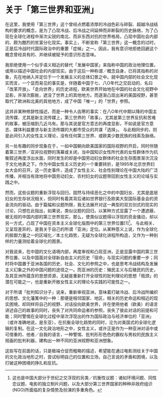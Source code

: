 # 关于「第三世界和亚洲」

在这里，我使用「第三世界」这个曾经点燃着浓厚的冷战色彩与碎裂、超越冷战结构的要求的概念，是为了凸现冷战、后冷战之间延伸而非断裂的历史脉络，为了凸现在全球化进程中渐次尖锐的南北、而非东西对抗的世界格局，凸现中国社会内部的、颇为酷烈的贫富分化现实。事实上，不断宣称「第三世界」这一概念的过时，正是后冷战时代国际政治中的重要「症候」之一。因此，我有意识地拒绝回避这个概念曾经具有的、并继续被赋予的意识形态意味。

我拒绝使用一个似乎语义相近的替代「发展中国家」来指称中国的政治地理位置，或用以描述中国社会的内部现实。由于这后一种称谓／概念自身，已将其指称的对象，先在地纳入并定位于一个发展主义的总体幻景之中。就中国内部的社会文化现实而言，一个显而易见的事实是，伴随着中国于七、八O年代之交启动的、名曰「改革开放」、「走向世界」的历史进程，欧美世界开始地在中国的社会文化视野中显影，并渐次膨胀，遮没了世界上的其他地方。而逐渐凸现出来的美国视野，甚至取代了欧洲和北美的其他地方，成了中国「唯一」的「世界」参照。

这并非某种修辞性描述，而是一种令人齿寒的事实：在八O年代中期以降的中国主流传媒、尤其是新主流传媒上，第三世界的「故事」、尤其是第三世界反抗和苦难的故事，被压缩到几近乌有。那与其说是官方意志的再度显影，不如说是官方意志、媒体利益要求与新主流传媒的大都市受众的共谋「选择」。 与此相同步的，则是此间引入的女性主义理论，没有任何第三世界、或欧美少数民族的线索及脉络。

另一处有趣的同步现象在于，一如中国朝向欧美国家的国际视野的开启，同时伴随着第三世界／亚非拉视野的落幕或关闭，当中国知识女性所代表的女性群体作为抗衡叙述再度浮出水面，同时发生的却是中国劳动妇女群体的社会生存图景渐次沉没于文化地表之下。作为中国女性主义历史的一个重要转折，是1995年北京世界妇女大会的召开。这一历史事件，造成了女性主义、社会性别理论在中国大陆的广泛传播，并相当有效地将中国劳动妇女、农村妇女的议题带回到女性主义的论域与实践之中。

然而，这些议题的重新浮现与回归，固然与持续恶化之中的中国妇女、尤其是底层妇女的生存状况相关，但同时有着其背后诸如世界银行及欧美大型国际基金会的资金流向的驱动。由于篇幅和议题所限，我无法展开对这一典型的双刃剑式的现实的讨论，只想在此指出，如果说，类似议题的回归，以某种方式显露了一个遭遮蔽、被无视的中国内部的第三世界现实，那么，使类似议题得以浮现的资金骚动，却以另一方式，凸现了中国在资本主义全球化版图中的第三世界位置\[1][^1]。 与此相关、又呈现差异的，是我关于自己的所谓「亚洲」定位。从某种意义上说，作为全球化的抵御力量之一的区域化／本土化趋势，无疑为全球化进程所构造，又作为一种别样的力量测绘着全球化的图景。

对我说来，在中国的文化语境内部，再度审视和凸现亚洲，正是显露中国的第三世界位置、以及中国面对全球新自由主义的历史「宿命」与现实问题的重要一步；同时将中国置于亚洲各国的历史、社会、文化的参照之中，也是思考冷战结构及发展主义幻象之外的中国问题的途径之一。而亚洲的历史：殖民主义与后殖民的历史，及其亚洲所蕴含的思想资源，无疑是重新打开全球性的批判理论的思想「瓶颈」的潜在可能之一，也是重新开敞女性主义的理论与实践的可能性之一。

对于所谓「批判知识分子」说来，重新审视亚洲，意味着打破冷战、后冷战所编织的思想、文化藩篱中的一种：那便是相邻国家、地区，相关的历史命运和相近的现实困境，却同样将自己的视野、对话投向欧美世界，并在使用他者（欧美）的语言讲述自己的故事的同时，丧失了对共同命运者的参照，丧失了彼此对话的前提和可能；同时警惕在全球化过程中渐次浮现出的作为国际政治与经济单位的「亚洲」（或许准确地说，是东亚），在抗衡全球化趋势的同时，沦为对美国式的全球化逻辑的复制。在这一文化政治地形之中，女性主义，或许正是作为一种亚洲对话中或可借重的、他者／自我的语言，一种警惕、批判形形色色的霸权与男权的民族主义规画的批判利器，建构出一种不同的亚洲视野和亚洲想象。&#x20;

这些写在前面的话，只是极端仓促而粗略的描述，希望能在通过电影测绘关于中国的文化政治地形之时，尝试标明自己的位置和立场，自己言说的矛盾和困境，以及打破这种困境的挣扎和反抗。

[^1]: 这也是中国大部分于世纪之交浮现的另类／抗衡性议题：诸如环境问题、同性恋议题、电影的独立制片问题，以及大部分第三世界国家的种种非政府组识(NGO)所面临的复杂情势及扮演的多重角色。
